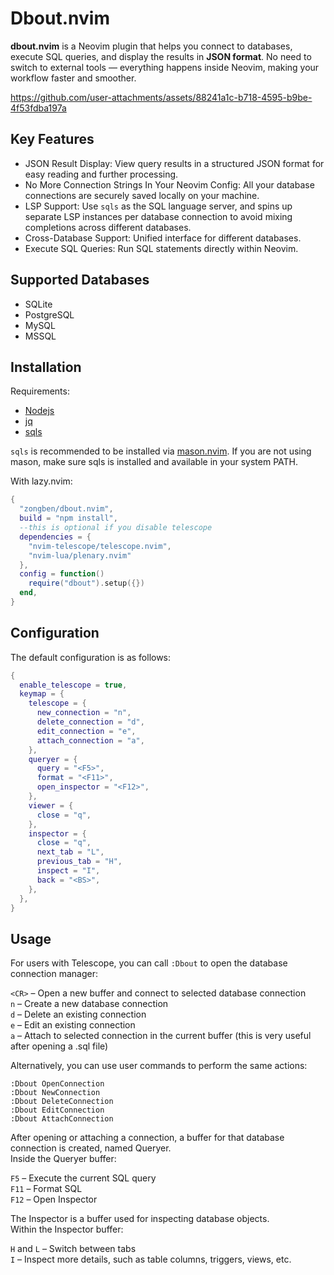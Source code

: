 # Dbout.nvim

**dbout.nvim** is a Neovim plugin that helps you connect to databases, execute SQL queries, and display the results in **JSON format**. 
No need to switch to external tools — everything happens inside Neovim, making your workflow faster and smoother.

https://github.com/user-attachments/assets/88241a1c-b718-4595-b9be-4f53fdba197a

## Key Features

* JSON Result Display: View query results in a structured JSON format for easy reading and further processing.
* No More Connection Strings In Your Neovim Config: All your database connections are securely saved locally on your machine.
* LSP Support: Use `sqls` as the SQL language server, and spins up separate LSP instances per database connection to avoid mixing completions across different databases.
* Cross-Database Support: Unified interface for different databases.
* Execute SQL Queries: Run SQL statements directly within Neovim.

## Supported Databases

* SQLite
* PostgreSQL
* MySQL
* MSSQL

## Installation

Requirements:

* [Nodejs](https://github.com/nodejs/node)
* [jq](https://github.com/jqlang/jq)
* [sqls](https://github.com/sqls-server/sqls)

`sqls` is recommended to be installed via [mason.nvim](https://github.com/mason-org/mason.nvim). If you are not using mason, make sure sqls is installed and available in your system PATH.

With lazy.nvim:

```lua
{
  "zongben/dbout.nvim",
  build = "npm install",
  --this is optional if you disable telescope
  dependencies = {
    "nvim-telescope/telescope.nvim",
    "nvim-lua/plenary.nvim"
  },
  config = function()
    require("dbout").setup({})
  end,
}
```

## Configuration

The default configuration is as follows:

```lua
{
  enable_telescope = true,
  keymap = {
    telescope = {
      new_connection = "n",
      delete_connection = "d",
      edit_connection = "e",
      attach_connection = "a",
    },
    queryer = {
      query = "<F5>",
      format = "<F11>",
      open_inspector = "<F12>",
    },
    viewer = {
      close = "q",
    },
    inspector = {
      close = "q",
      next_tab = "L",
      previous_tab = "H",
      inspect = "I",
      back = "<BS>",
    },
  },
}
```

## Usage

For users with Telescope, you can call `:Dbout` to open the database connection manager:

`<CR>` – Open a new buffer and connect to selected database connection  
`n` – Create a new database connection  
`d` – Delete an existing connection  
`e` – Edit an existing connection  
`a` – Attach to selected connection in the current buffer (this is very useful after opening a .sql file)

Alternatively, you can use user commands to perform the same actions:

`:Dbout OpenConnection`  
`:Dbout NewConnection`  
`:Dbout DeleteConnection`  
`:Dbout EditConnection`  
`:Dbout AttachConnection`  

After opening or attaching a connection, a buffer for that database connection is created, named Queryer.  
Inside the Queryer buffer:

`F5` – Execute the current SQL query  
`F11` – Format SQL  
`F12` – Open Inspector  

The Inspector is a buffer used for inspecting database objects.  
Within the Inspector buffer:

`H` and `L` – Switch between tabs  
`I` – Inspect more details, such as table columns, triggers, views, etc.  
